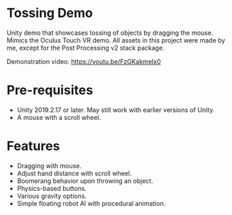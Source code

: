 # Tossing Demo #
Unity demo that showcases tossing of objects by dragging the mouse. Mimics the Oculus Touch VR demo. All assets in this project were made by me, except for the Post Processing v2 stack package.

Demonstration video:
https://youtu.be/FzGKakmeIx0

# Pre-requisites #
- Unity 2019.2.17 or later. May still work with earlier versions of Unity.
- A mouse with a scroll wheel.

# Features #
- Dragging with mouse.
- Adjust hand distance with scroll wheel.
- Boomerang behavior upon throwing an object.
- Physics-based buttons.
- Various gravity options.
- Simple floating robot AI with procedural animation.
